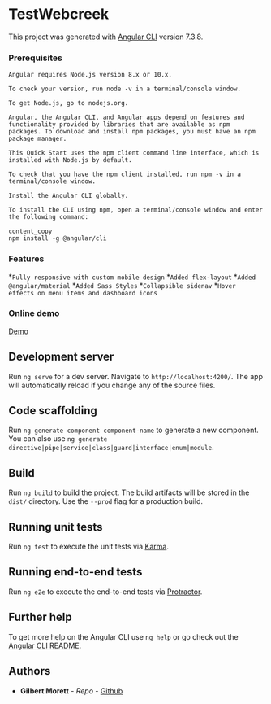 # TestWebcreek

This project was generated with [Angular CLI](https://github.com/angular/angular-cli) version 7.3.8.


### Prerequisites

```
Angular requires Node.js version 8.x or 10.x.

To check your version, run node -v in a terminal/console window.

To get Node.js, go to nodejs.org.
```

```
Angular, the Angular CLI, and Angular apps depend on features and functionality provided by libraries that are available as npm packages. To download and install npm packages, you must have an npm package manager.

This Quick Start uses the npm client command line interface, which is installed with Node.js by default.

To check that you have the npm client installed, run npm -v in a terminal/console window.
```

```
Install the Angular CLI globally.

To install the CLI using npm, open a terminal/console window and enter the following command:

content_copy
npm install -g @angular/cli

```
### Features

*`Fully responsive with custom mobile design`
*`Added flex-layout`
*`Added @angular/material`
*`Added Sass Styles`
*`Collapsible sidenav`
*`Hover effects on menu items and dashboard icons `

### Online demo
[Demo](https://test-webcreek.firebaseapp.com/)

## Development server

Run `ng serve` for a dev server. Navigate to `http://localhost:4200/`. The app will automatically reload if you change any of the source files.

## Code scaffolding

Run `ng generate component component-name` to generate a new component. You can also use `ng generate directive|pipe|service|class|guard|interface|enum|module`.

## Build

Run `ng build` to build the project. The build artifacts will be stored in the `dist/` directory. Use the `--prod` flag for a production build.

## Running unit tests

Run `ng test` to execute the unit tests via [Karma](https://karma-runner.github.io).

## Running end-to-end tests

Run `ng e2e` to execute the end-to-end tests via [Protractor](http://www.protractortest.org/).

## Further help

To get more help on the Angular CLI use `ng help` or go check out the [Angular CLI README](https://github.com/angular/angular-cli/blob/master/README.md).

## Authors

* **Gilbert Morett** - *Repo* - [Github](https://github.com/toni783)
